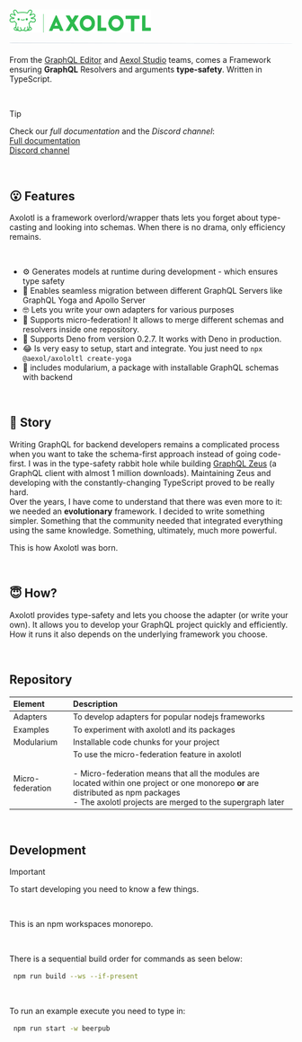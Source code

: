 ### <img src="/docs/public/axolotl-logo.png" width=50%> ![Vector 902 (Stroke) (1)](/docs/public/axolotl-stroke.png)

From the [GraphQL Editor](https://graphqleditor.com/) and [Aexol Studio](http://aexol.com/) teams, comes a Framework ensuring **GraphQL** Resolvers and arguments **type-safety**. Written in TypeScript.

<br />

> [!TIP]
> Check our *full documentation* and the *Discord channel*:\
> [Full documentation](https://axolotl-docs.vercel.app)\
> [Discord channel](https://discord.gg/f8SfgGBHRz)

<br />

## 😮 Features

Axolotl is a framework overlord/wrapper thats lets you forget about type-casting and looking into schemas. When there is no drama, only efficiency remains. 

<br />

- ⚙️ Generates models at runtime during development - which ensures type safety
- 🏃 Enables seamless migration between different GraphQL Servers like GraphQL Yoga and Apollo Server
- 🤓 Lets you write your own adapters for various purposes
- 🐙 Supports micro-federation! It allows to merge different schemas and resolvers inside one repository.
- 🦕 Supports Deno from version 0.2.7. It works with Deno in production.
- 😂 Is very easy to setup, start and integrate. You just need to `npx @aexol/axololtl create-yoga`
- 🦎 includes modularium, a package with installable GraphQL schemas with backend


<br />


## 🤔 Story

Writing GraphQL for backend developers remains a complicated process when you want to take the schema-first approach instead of going code-first. I was in the type-safety rabbit hole while building [GraphQL Zeus](https://github.com/graphql-editor/graphql-zeus) (a GraphQL client with almost 1 million downloads). Maintaining Zeus and developing with the constantly-changing TypeScript proved to be really hard. \
Over the years, I have come to understand that there was even more to it: we needed an **evolutionary** framework. I decided to write something simpler. Something that the community needed that integrated everything using the same knowledge. Something, ultimately, much more powerful.

This is how Axolotl was born.

<br />

## 😇 How?

Axolotl provides type-safety and lets you choose the adapter (or write your own). It allows you to develop your GraphQL project quickly and efficiently. How it runs it also depends on the underlying framework you choose. 

<br />

## Repository


|Element|Description|
|:---|:---| 
| Adapters      | To develop adapters for popular nodejs frameworks | 
| Examples      | To experiment with axolotl and its packages      |
| Modularium      | Installable code chunks for your project      |
| <br > Micro-federation | To use the micro-federation feature in axolotl <br /> <br /> - Micro-federation means that all the modules are located within one project or one monorepo **or** are distributed as npm packages <br /> - The axolotl projects are merged to the supergraph later|

<br />

## Development

>[!IMPORTANT]
>To start developing you need to know a few things.

<br />

This is an npm workspaces monorepo.

<br />

There is a sequential build order for commands as seen below:
```sh
 npm run build --ws --if-present
```

<br />


To run an example execute you need to type in:
```sh
 npm run start -w beerpub
```
